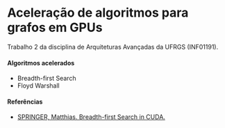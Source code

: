 # Aceleração de algoritmos para grafos em GPUs
Trabalho 2 da disciplina de Arquiteturas Avançadas da UFRGS (INF01191).

#### Algoritmos acelerados
* Breadth-first Search
* Floyd Warshall

#### Referências
* [SPRINGER, Matthias. Breadth-first Search in CUDA.](https://m-sp.org/downloads/titech_bfs_cuda.pdf "SPRINGER, Matthias. Breadth-first Search in CUDA.")